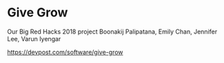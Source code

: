 # Give Grow
Our Big Red Hacks 2018 project
Boonakij Palipatana, Emily Chan, Jennifer Lee, Varun Iyengar

https://devpost.com/software/give-grow
